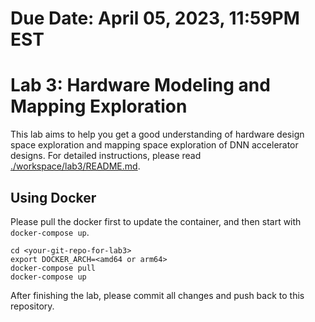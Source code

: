 # Due Date: April 05, 2023, 11:59PM EST

# Lab 3: Hardware Modeling and Mapping Exploration
This lab aims to help you get a good understanding of hardware design space exploration and mapping space exploration of DNN accelerator designs. For detailed instructions, please read [./workspace/lab3/README.md](./workspace/lab3/README.md). 

## Using Docker

Please pull the docker first to update the container, and then start with `docker-compose up`. 
```
cd <your-git-repo-for-lab3>
export DOCKER_ARCH=<amd64 or arm64>
docker-compose pull
docker-compose up
```
After finishing the lab, please commit all changes and push back to this repository.


